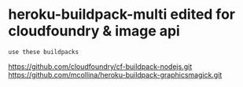 # heroku-buildpack-multi edited for cloudfoundry & image api


    use these buildpacks
  https://github.com/cloudfoundry/cf-buildpack-nodejs.git
  https://github.com/mcollina/heroku-buildpack-graphicsmagick.git

